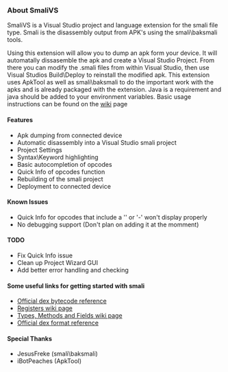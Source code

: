 ### About SmaliVS

SmaliVS is a Visual Studio project and language extension for the smali file type. Smali is the disassembly output from APK's using the smali\baksmali tools.

Using this extension will allow you to dump an apk form your device. It will automatally dissasemble the apk and create a Visual Studio Project. From there you can modify the .smali files from within Visual Studio, then use Visual Studios Build\Deploy to reinstall the modified apk. This extension uses ApkTool as well as smali\baksmali to do the important work with the apks and is already packaged with the extension. Java is a requirement and java should be added to your environment variables. Basic usage instructions can be found on the [wiki](https://github.com/Anth0ny229/SmaliVS/wiki) page

#### Features
- Apk dumping from connected device
- Automatic disassembly into a Visual Studio smali project
- Project Settings
- Syntax\Keyword highlighting
- Basic autocompletion of opcodes
- Quick Info of opcodes function
- Rebuilding of the smali project
- Deployment to connected device

#### Known Issues
- Quick Info for opcodes that include a '\' or '-' won't display properly
- No debugging support (Don't plan on adding it at the momment)

#### TODO
- Fix Quick Info issue
- Clean up Project Wizard GUI
- Add better error handling and checking

#### Some useful links for getting started with smali
- [Official dex bytecode reference](https://source.android.com/devices/tech/dalvik/dalvik-bytecode.html)
- [Registers wiki page](https://github.com/JesusFreke/smali/wiki/Registers)
- [Types, Methods and Fields wiki page](https://github.com/JesusFreke/smali/wiki/TypesMethodsAndFields)
- [Official dex format reference](https://source.android.com/devices/tech/dalvik/dex-format.html)

#### Special Thanks
- JesusFreke (smali\baksmali)
- iBotPeaches (ApkTool)
